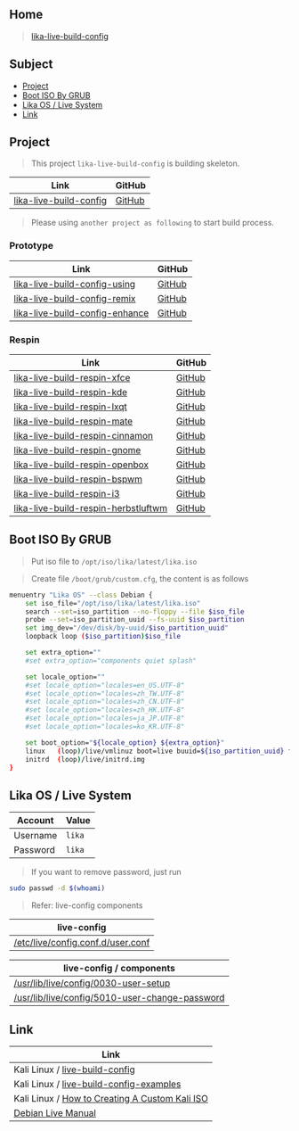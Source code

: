 

## Home

> [lika-live-build-config](https://github.com/samwhelp/lika-live-build-config)




## Subject

* [Project](#project)
* [Boot ISO By GRUB](#boot-iso-by-grub)
* [Lika OS / Live System](#lika-os--live-system)
* [Link](#link)




## Project

> This project `lika-live-build-config` is building skeleton.

| Link | GitHub |
| ---- | ------ |
| [lika-live-build-config](https://samwhelp.github.io/lika-live-build-config/) | [GitHub](https://github.com/samwhelp/lika-live-build-config) |

> Please using `another project as following` to start build process.


### Prototype

| Link | GitHub |
| ---- | ------ |
| [lika-live-build-config-using](https://samwhelp.github.io/lika-live-build-config-using/) | [GitHub](https://github.com/samwhelp/lika-live-build-config-using) |
| [lika-live-build-config-remix](https://samwhelp.github.io/lika-live-build-config-remix/) | [GitHub](https://github.com/samwhelp/lika-live-build-config-remix) |
| [lika-live-build-config-enhance](https://samwhelp.github.io/lika-live-build-config-enhance/) | [GitHub](https://github.com/samwhelp/lika-live-build-config-enhance) |


### Respin

| Link | GitHub |
| ---- | ------ |
| [lika-live-build-respin-xfce](https://samwhelp.github.io/lika-live-build-respin-xfce/) | [GitHub](https://github.com/samwhelp/lika-live-build-respin-xfce) |
| [lika-live-build-respin-kde](https://samwhelp.github.io/lika-live-build-respin-kde/) | [GitHub](https://github.com/samwhelp/lika-live-build-respin-kde) |
| [lika-live-build-respin-lxqt](https://samwhelp.github.io/lika-live-build-respin-lxqt/) | [GitHub](https://github.com/samwhelp/lika-live-build-respin-lxqt) |
| [lika-live-build-respin-mate](https://samwhelp.github.io/lika-live-build-respin-mate/) | [GitHub](https://github.com/samwhelp/lika-live-build-respin-mate) |
| [lika-live-build-respin-cinnamon](https://samwhelp.github.io/lika-live-build-respin-cinnamon/) | [GitHub](https://github.com/samwhelp/lika-live-build-respin-cinnamon) |
| [lika-live-build-respin-gnome](https://samwhelp.github.io/lika-live-build-respin-gnome/) | [GitHub](https://github.com/samwhelp/lika-live-build-respin-gnome) |
| [lika-live-build-respin-openbox](https://samwhelp.github.io/lika-live-build-respin-openbox/) | [GitHub](https://github.com/samwhelp/lika-live-build-respin-openbox) |
| [lika-live-build-respin-bspwm](https://samwhelp.github.io/lika-live-build-respin-bspwm/) | [GitHub](https://github.com/samwhelp/lika-live-build-respin-bspwm) |
| [lika-live-build-respin-i3](https://samwhelp.github.io/lika-live-build-respin-i3/) | [GitHub](https://github.com/samwhelp/lika-live-build-respin-i3) |
| [lika-live-build-respin-herbstluftwm](https://samwhelp.github.io/lika-live-build-respin-herbstluftwm/) | [GitHub](https://github.com/samwhelp/lika-live-build-respin-herbstluftwm) |




## Boot ISO By GRUB

> Put iso file to `/opt/iso/lika/latest/lika.iso`

> Create file `/boot/grub/custom.cfg`, the content is as follows

``` sh
menuentry "Lika OS" --class Debian {
	set iso_file="/opt/iso/lika/latest/lika.iso"
	search --set=iso_partition --no-floppy --file $iso_file
	probe --set=iso_partition_uuid --fs-uuid $iso_partition
	set img_dev="/dev/disk/by-uuid/$iso_partition_uuid"
	loopback loop ($iso_partition)$iso_file

	set extra_option=""
	#set extra_option="components quiet splash"

	set locale_option=""
	#set locale_option="locales=en_US.UTF-8"
	#set locale_option="locales=zh_TW.UTF-8"
	#set locale_option="locales=zh_CN.UTF-8"
	#set locale_option="locales=zh_HK.UTF-8"
	#set locale_option="locales=ja_JP.UTF-8"
	#set locale_option="locales=ko_KR.UTF-8"

	set boot_option="${locale_option} ${extra_option}"
	linux	(loop)/live/vmlinuz boot=live buuid=${iso_partition_uuid} findiso=${iso_file} ${boot_option}
	initrd	(loop)/live/initrd.img
}
```




## Lika OS / Live System

| Account  | Value  |
| -------- | ------ |
| Username | `lika` |
| Password | `lika` |

> If you want to remove password, just run

``` sh
sudo passwd -d $(whoami)
```


> Refer: live-config components

| live-config |
| ---------------------- |
| [/etc/live/config.conf.d/user.conf](https://github.com/samwhelp/lika-live-build-config/blob/main/master-config/common/includes.chroot_before_packages/etc/live/config.conf.d/user.conf) |

| live-config / components |
| ------------------------ |
| [/usr/lib/live/config/0030-user-setup](https://salsa.debian.org/live-team/live-config/-/blob/master/components/0030-user-setup)
| [/usr/lib/live/config/5010-user-change-password](https://github.com/samwhelp/lika-live-build-config/blob/main/master-config/common/includes.chroot_before_packages/usr/lib/live/config/5010-user-change-password) |




## Link

| Link |
| ---- |
| Kali Linux / [live-build-config](https://gitlab.com/kalilinux/build-scripts/live-build-config) |
| Kali Linux / [live-build-config-examples](https://gitlab.com/kalilinux/recipes/live-build-config-examples) |
| Kali Linux / [How to Creating A Custom Kali ISO](https://www.kali.org/docs/development/live-build-a-custom-kali-iso/) |
| [Debian Live Manual](https://live-team.pages.debian.net/live-manual/html/live-manual/index.en.html) |
